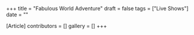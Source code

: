 +++
title = "Fabulous World Adventure"
draft = false
tags = ["Live Shows"]
date = ""

[Article]
contributors = []
gallery = []
+++